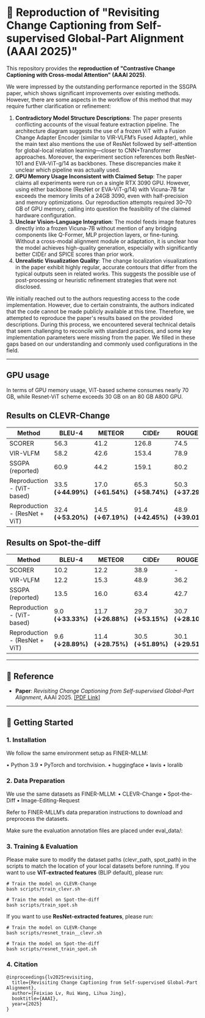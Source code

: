 # 🔁 Reproduction of "Revisiting Change Captioning from Self-supervised Global-Part Alignment (AAAI 2025)"

This repository provides the **reproduction of "Contrastive Change Captioning with Cross-modal Attention" (AAAI 2025)**.

We were impressed by the outstanding performance reported in the SSGPA paper, which shows significant improvements over existing methods. However, there are some aspects in the workflow of this method that may require further clarification or refinement:

1. **Contradictory Model Structure Descriptions**: The paper presents conflicting accounts of the visual feature extraction pipeline. The architecture diagram suggests the use of a frozen ViT with a Fusion Change Adapter Encoder (similar to VIR-VLFM’s Fused Adapter), while the main text also mentions the use of ResNet followed by self-attention for global-local relation learning—closer to CNN+Transformer approaches. Moreover, the experiment section references both ResNet-101 and EVA-ViT-g/14 as backbones. These discrepancies make it unclear which pipeline was actually used.
2. **GPU Memory Usage Inconsistent with Claimed Setup**: The paper claims all experiments were run on a single RTX 3090 GPU. However, using either backbone (ResNet or EVA-ViT-g/14) with Vicuna-7B far exceeds the memory limits of a 24GB 3090, even with half-precision and memory optimizations. Our reproduction attempts required 30–70 GB of GPU memory, calling into question the feasibility of the claimed hardware configuration.
3. **Unclear Vision-Language Integration**: The model feeds image features directly into a frozen Vicuna-7B without mention of any bridging components like Q-Former, MLP projection layers, or fine-tuning. Without a cross-modal alignment module or adaptation, it is unclear how the model achieves high-quality generation, especially with significantly better CIDEr and SPICE scores than prior work.
4. **Unrealistic Visualization Quality**: The change localization visualizations in the paper exhibit highly regular, accurate contours that differ from the typical outputs seen in related works. This suggests the possible use of post-processing or heuristic refinement strategies that were not disclosed.

We initially reached out to the authors requesting access to the code implementation. However, due to certain constraints, the authors indicated that the code cannot be made publicly available at this time. Therefore, we attempted to reproduce the paper's results based on the provided descriptions. During this process, we encountered several technical details that seem challenging to reconcile with standard practices, and some key implementation parameters were missing from the paper. We filled in these gaps based on our understanding and commonly used configurations in the field.

---
## GPU usage
In terms of GPU memory usage, ViT-based scheme consumes nearly 70 GB, while Resnet-ViT scheme exceeds 30 GB on an 80 GB A800 GPU.
## Results on CLEVR-Change
| Method                        | BLEU-4                     | METEOR                     | CIDEr                      | ROUGE-L                    |
|------------------------------|----------------------------|----------------------------|----------------------------|----------------------------|
| SCORER                       | 56.3                       | 41.2                       | 126.8                      | 74.5                       |
| VIR-VLFM                     | 58.2                       | 42.6                       | 153.4                      | 78.9                       |
| SSGPA (reported)             | 60.9                       | 44.2                       | 159.1                      | 80.2                       |
| Reproduction - (ViT-based)   | 33.5 **(↓44.99%)**         | 17.0 **(↓61.54%)**         | 65.3  **(↓58.74%)**        | 50.3 **(↓37.29%)**         |
| Reproduction - (ResNet + ViT)| 32.4 **(↓53.20%)**         | 14.5 **(↓67.19%)**         | 91.4  **(↓42.45%)**        | 48.9 **(↓39.01%)**         |

## Results on Spot-the-diff
| Method                        | BLEU-4                     | METEOR                     | CIDEr                      | ROUGE-L                    |
|------------------------------|----------------------------|----------------------------|----------------------------|----------------------------|
| SCORER                       | 10.2                       | 12.2                       | 38.9                       | -                          |
| VIR-VLFM                     | 12.2                       | 15.3                       | 48.9                       | 36.2                       |
| SSGPA (reported)             | 13.5                       | 16.0                       | 63.4                       | 42.7                       |
| Reproduction - (ViT-based)   | 9.0  **(↓33.33%)**         | 11.7  **(↓26.88%)**        | 29.7 **(↓53.15%)**         | 30.7  **(↓28.10%)**        |
| Reproduction - (ResNet + ViT)| 9.6  **(↓28.89%)**         | 11.4  **(↓28.75%)**        | 30.5 **(↓51.89%)**         | 30.1  **(↓29.51%)**        |

---
## 📄 Reference
- **Paper**: *Revisiting Change Captioning from Self-supervised Global-Part Alignment*, AAAI 2025. [[PDF Link]](https://ojs.aaai.org/index.php/AAAI/article/view/32629) 
---

## 🚀 Getting Started

### 1. Installation

We follow the same environment setup as FINER-MLLM:

•	Python 3.9
•	PyTorch and torchvision.
•	huggingface
•	lavis
•	loralib


### 2. Data Preparation
We use the same datasets as FINER-MLLM:
	•	CLEVR-Change
	•	Spot-the-Diff
	•	Image-Editing-Request

Refer to FINER-MLLM’s data preparation instructions to download and preprocess the datasets.

Make sure the evaluation annotation files are placed under eval_data/:


### 3. Training & Evaluation
Please make sure to modify the dataset paths (clevr_path, spot_path) in the scripts to match the location of your local datasets before running.
If you want to use **ViT-extracted features** (BLIP default), please run:
```
# Train the model on CLEVR-Change
bash scripts/train_clevr.sh

# Train the model on Spot-the-diff
bash scripts/train_spot.sh
```
If you want to use **ResNet-extracted features**, please run:

```
# Train the model on CLEVR-Change
bash scripts/resnet_train__clevr.sh

# Train the model on Spot-the-diff
bash scripts/resnet_train_spot.sh
```

### 4. Citation
```
@inproceedings{lv2025revisiting,
  title={Revisiting Change Captioning from Self-supervised Global-Part Alignment},
  author={Feixiao Lv, Rui Wang, Lihua Jing},
  booktitle={AAAI},
  year={2025}
}
```